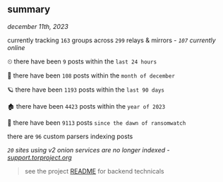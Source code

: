 
## summary
_december 11th, 2023_

currently tracking `163` groups across `299` relays & mirrors - _`107` currently online_

⏲ there have been `9` posts within the `last 24 hours`

🦈 there have been `108` posts within the `month of december`

🪐 there have been `1193` posts within the `last 90 days`

🏚 there have been `4423` posts within the `year of 2023`

🦕 there have been `9113` posts `since the dawn of ransomwatch`

there are `96` custom parsers indexing posts

_`20` sites using v2 onion services are no longer indexed - [support.torproject.org](https://support.torproject.org/onionservices/v2-deprecation/)_

> see the project [README](https://github.com/joshhighet/ransomwatch#ransomwatch--) for backend technicals
